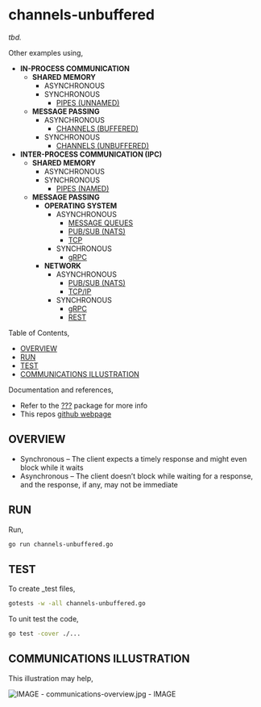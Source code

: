 # channels-unbuffered

_tbd._

Other examples using,

* **IN-PROCESS COMMUNICATION**
  * **SHARED MEMORY**
    * ASYNCHRONOUS
    * SYNCHRONOUS
      * [PIPES (UNNAMED)](https://github.com/JeffDeCola/my-go-examples/tree/master/in-process-communication/shared-memory/synchronous/pipes-unnamed)
  * **MESSAGE PASSING**
    * ASYNCHRONOUS
      * [CHANNELS (BUFFERED)](https://github.com/JeffDeCola/my-go-examples/tree/master/in-process-communication/message-passing/asynchronous/channels-buffered)
    * SYNCHRONOUS
      * [CHANNELS (UNBUFFERED)](https://github.com/JeffDeCola/my-go-examples/tree/master/in-process-communication/message-passing/synchronous/channels-unbuffered)
* **INTER-PROCESS COMMUNICATION (IPC)**
  * **SHARED MEMORY**
    * ASYNCHRONOUS
    * SYNCHRONOUS
      * [PIPES (NAMED)](https://github.com/JeffDeCola/my-go-examples/tree/master/inter-process-communication-ipc/shared-memory/synchronous/pipes-named)
  * **MESSAGE PASSING**
    * **OPERATING SYSTEM**
      * ASYNCHRONOUS
        * [MESSAGE QUEUES](https://github.com/JeffDeCola/my-go-examples/tree/master/inter-process-communication-ipc/message-passing/operating-system/asynchronous/message-queues)
        * [PUB/SUB (NATS)](https://github.com/JeffDeCola/my-go-examples/tree/master/inter-process-communication-ipc/message-passing/operating-system/asynchronous/pub-sub-nats)
        * [TCP](https://github.com/JeffDeCola/my-go-examples/tree/master/inter-process-communication-ipc/message-passing/operating-system/asynchronous/tcp)
      * SYNCHRONOUS
        * [gRPC](https://github.com/JeffDeCola/my-go-examples/tree/master/inter-process-communication-ipc/message-passing/operating-system/synchronous/grpc)
    * **NETWORK**
      * ASYNCHRONOUS
        * [PUB/SUB (NATS)](https://github.com/JeffDeCola/my-go-examples/tree/master/inter-process-communication-ipc/message-passing/network/asynchronous/pub-sub-nats)
        * [TCP/IP](https://github.com/JeffDeCola/my-go-examples/tree/master/inter-process-communication-ipc/message-passing/network/asynchronous/tcp-ip)
      * SYNCHRONOUS
        * [gRPC](https://github.com/JeffDeCola/my-go-examples/tree/master/inter-process-communication-ipc/message-passing/network/synchronous/grpc)
        * [REST](https://github.com/JeffDeCola/my-go-examples/tree/master/inter-process-communication-ipc/message-passing/network/synchronous/rest)

Table of Contents,

* [OVERVIEW](https://github.com/JeffDeCola/my-go-examples/tree/master/in-process-communication/message-passing/synchronous/channels-unbuffered#overview)
* [RUN](https://github.com/JeffDeCola/my-go-examples/tree/master/in-process-communication/message-passing/synchronous/channels-unbuffered#run)
* [TEST](https://github.com/JeffDeCola/my-go-examples/tree/master/in-process-communication/message-passing/synchronous/channels-unbuffered#test)
* [COMMUNICATIONS ILLUSTRATION](https://github.com/JeffDeCola/my-go-examples/tree/master/in-process-communication/message-passing/synchronous/channels-unbuffered#communications-illustration)

Documentation and references,

* Refer to the
  [???](https://pkg.go.dev/????)
  package for more info
* This repos [github webpage](https://jeffdecola.github.io/my-go-examples/)

## OVERVIEW

* Synchronous – The client expects a timely response and might
  even block while it waits
* Asynchronous – The client doesn’t block while waiting for a response,
  and the response, if any, may not be immediate

## RUN

Run,

```bash
go run channels-unbuffered.go
```

## TEST

To create _test files,

```bash
gotests -w -all channels-unbuffered.go
```

To unit test the code,

```bash
go test -cover ./... 
```

## COMMUNICATIONS ILLUSTRATION

This illustration may help,

![IMAGE - communications-overview.jpg - IMAGE](../../../docs/pics/in-process-communications/communications-overview.jpg)

